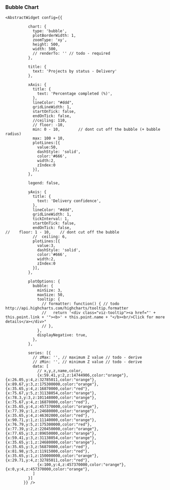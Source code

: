 ### Bubble Chart

    <AbstractWidget config={{
    
              chart: {
                type: 'bubble',
                plotBorderWidth: 1,
                zoomType: 'xy',
                height: 500,
                width: 500,
                // renderTo: '' // todo - required
              },
    
              title: {
                text: 'Projects by status - Delivery'
              },
    
              xAxis: {
                title: {
                  text: 'Percentage completed (%)',
                },
                lineColor: "#ddd",
                gridLineWidth: 1,
                startOnTick: false,
                endOnTick: false,
                //ceiling: 110,
                // floor: -10,
                min: 0 - 10,		// dont cut off the bubble (+ bubble radius)
                max: 100 + 10,
                plotLines:[{
                  value:50,
                  dashStyle: 'solid',
                  color:'#666',
                  width:2,
                  zIndex:0
                }],
              },
    
              legend: false,
    
              yAxis: {
                title: {
                  text: 'Delivery confidence',
                },
                lineColor: "#ddd",
                gridLineWidth: 1,
                tickInterval: 1,
                startOnTick: false,
                endOnTick: false,
    //    floor: 1 - 10,	// dont cut off the bubble
                //	ceiling: 6,
                plotLines:[{
                  value:3,
                  dashStyle: 'solid',
                  color:'#666',
                  width:2,
                  zIndex:0
                }],
              },
    
              plotOptions: {
                bubble: {
                  minSize: 3,
                  maxSize: 50,
                  tooltip: {
                    // formatter: function() { // todo http://api.highcharts.com/highcharts/tooltip.formatter
                    //   return '<div class="viz-tooltip"><a href="' + this.point.link + '"><b>' + this.point.name + "</b><br/>Click for more details</a></div>"
                    // },
                  },
                  displayNegative: true,
                },
              },
    
              series: [{
                // zMax: '', // maximum Z value // todo - derive
                // zMin: '', // minimum Z value // todo - derive
                data: [
                  // x,y,z,name,color,
                  {x:59.41,y:2,z:14744906,color:"orange"},{x:26.05,y:4,z:32785011,color:"orange"},{x:89.67,y:3,z:175300000,color:"orange"},{x:35.65,y:4,z:16870000,color:"red"},{x:75.67,y:5,z:31138054,color:"orange"},{x:78.3,y:3,z:101148000,color:"orange"},{x:75.67,y:4,z:16870000,color:"red"},{x:35.65,y:4,z:457370000,color:"orange"},{x:77.39,y:1,z:24680000,color:"orange"},{x:35.65,y:4,z:46302000,color:"red"},{x:90.71,y:1,z:11140000,color:"orange"},{x:76.79,y:5,z:175300000,color:"red"},{x:77.39,y:2,z:220450000,color:"orange"},{x:77.65,y:3,z:89650000,color:"orange"},{x:59.41,y:3,z:31138054,color:"orange"},{x:35.65,y:1,z:24680000,color:"orange"},{x:35.65,y:3,z:56870000,color:"red"},{x:81.98,y:5,z:11915000,color:"red"},{x:35.65,y:1,z:150000000,color:"orange"},{x:29.71,y:4,z:32785011,color:"red"},
                  {x:100,y:4,z:457370000,color:"orange"},{x:0,y:4,z:457370000,color:"orange"},
                ]
              }]
            }} />

